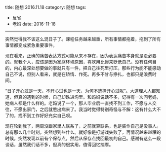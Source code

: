title: 随想 2016.11.18
category: 随想
tags:
  - 反省
  - 老妈
date: 2016-11-18
---

突然觉得我不该这么混日子了。课程任务越来越重，所有事情都拖着，拖到了所有事情都变成紧急重要事件。

现在看来，正确的痛苦表达方式可能从来不存在，因为表达痛苦本身就是没必要的。就我个人，应该是因为家庭环境原因，喜欢用比惨来贬低自己。没有任何目的，内心最深处想要做的事就只有一件，把自己往死里打压。那些行为能不能感动自己不说，但别人看来，就是在矫情、作死。再多不甘与挣扎，也都只是浪费时间。

“日子开心过是一天，不开心过也是一天，为何不选择开心过呢”。大道理人人都知道，但真的遇到的时候，自己却跌进沟里。和妈妈说话不多，记得有一次问老妈，她病人都是什么样的。老妈说了一个，那人毕业后一直找不到工作，不愿与人交往，不愿出家门，之后就憋出病来了。我当时觉得特别奇怪与不解：这有什么大不了的，找不到工作好好充实自己呗。

现在轮到我了，两周没跟家里人联系了，之前就算联系，也是装作自己是没事人。总有那么几个时刻，突然想到些什么。就好像是打游戏失败了，再情况越来越糟的时候，突然发现以前有个保存点，然后从保存点找回最初的自己。感谢有这么一段谈话，虽然我们话不多，但真的很实用，值得回忆揣摩。
